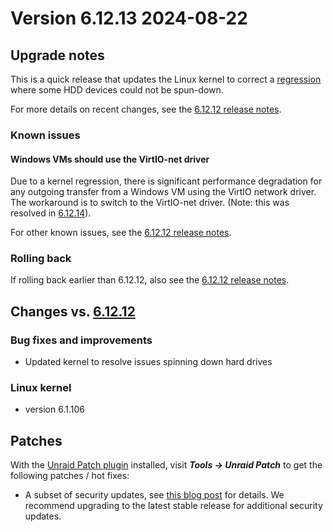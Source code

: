 # Version 6.12.13 2024-08-22

## Upgrade notes

This is a quick release that updates the Linux kernel to correct
a [regression](https://lore.kernel.org/lkml/45cdf1c2-9056-4ac2-8e4d-4f07996a9267@kernel.org/T/) where some HDD devices could not
be spun-down.

For more details on recent changes, see the [6.12.12 release notes](6.12.12.md).

### Known issues

#### Windows VMs should use the VirtIO-net driver

Due to a kernel regression, there is significant performance degradation for any outgoing transfer from a Windows VM using the VirtIO network driver. The workaround is to switch to the VirtIO-net driver. (Note: this was resolved in [6.12.14](6.12.14.md)).

For other known issues, see the [6.12.12 release notes](6.12.12.md#known-issues).

### Rolling back

If rolling back earlier than 6.12.12, also see the [6.12.12 release notes](6.12.12.md#rolling-back).

## Changes vs. [6.12.12](6.12.12.md)

### Bug fixes and improvements

* Updated kernel to resolve issues spinning down hard drives

### Linux kernel

* version 6.1.106

## Patches

With the [Unraid Patch plugin](https://forums.unraid.net/topic/185560-unraid-patch-plugin/) installed, visit ***Tools → Unraid Patch*** to get the following patches / hot fixes:

* A subset of security updates, see [this blog post](https://unraid.net/blog/cvd) for details. We recommend upgrading to the latest stable release for additional security updates.
